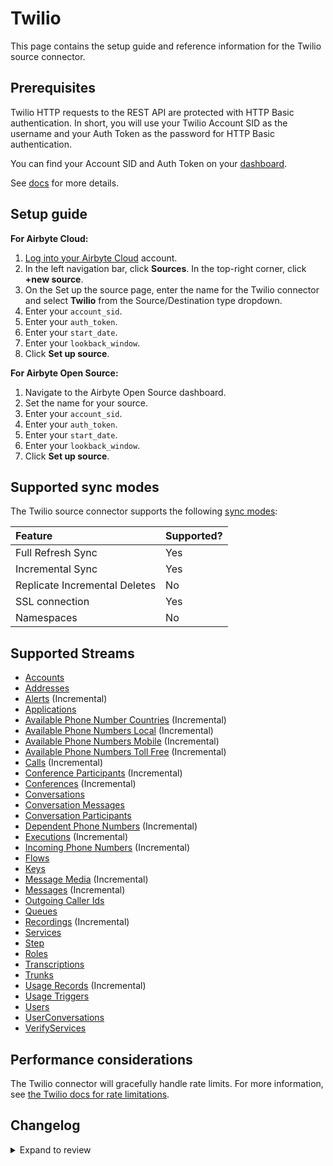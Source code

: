 # Twilio

This page contains the setup guide and reference information for the Twilio source connector.

## Prerequisites

Twilio HTTP requests to the REST API are protected with HTTP Basic authentication. In short, you will use your Twilio Account SID as the username and your Auth Token as the password for HTTP Basic authentication.

You can find your Account SID and Auth Token on your [dashboard](https://www.twilio.com/user/account).

See [docs](https://www.twilio.com/docs/iam/api) for more details.

## Setup guide

<!-- env:cloud -->

**For Airbyte Cloud:**

1. [Log into your Airbyte Cloud](https://cloud.airbyte.com/workspaces) account.
2. In the left navigation bar, click **Sources**. In the top-right corner, click **+new source**.
3. On the Set up the source page, enter the name for the Twilio connector and select **Twilio** from the Source/Destination type dropdown.
4. Enter your `account_sid`.
5. Enter your `auth_token`.
6. Enter your `start_date`.
7. Enter your `lookback_window`.
8. Click **Set up source**.
<!-- /env:cloud -->

<!-- env:oss -->

**For Airbyte Open Source:**

1. Navigate to the Airbyte Open Source dashboard.
2. Set the name for your source.
3. Enter your `account_sid`.
4. Enter your `auth_token`.
5. Enter your `start_date`.
6. Enter your `lookback_window`.
7. Click **Set up source**.
<!-- /env:oss -->

## Supported sync modes

The Twilio source connector supports the following [sync modes](https://docs.airbyte.com/cloud/core-concepts#connection-sync-modes):

| Feature                       | Supported? |
| :---------------------------- | :--------- |
| Full Refresh Sync             | Yes        |
| Incremental Sync              | Yes        |
| Replicate Incremental Deletes | No         |
| SSL connection                | Yes        |
| Namespaces                    | No         |

## Supported Streams

- [Accounts](https://www.twilio.com/docs/usage/api/account#read-multiple-account-resources)
- [Addresses](https://www.twilio.com/docs/usage/api/address#read-multiple-address-resources)
- [Alerts](https://www.twilio.com/docs/usage/monitor-alert#read-multiple-alert-resources) \(Incremental\)
- [Applications](https://www.twilio.com/docs/usage/api/applications#read-multiple-application-resources)
- [Available Phone Number Countries](https://www.twilio.com/docs/phone-numbers/api/availablephonenumber-resource#read-a-list-of-countries) \(Incremental\)
- [Available Phone Numbers Local](https://www.twilio.com/docs/phone-numbers/api/availablephonenumberlocal-resource#read-multiple-availablephonenumberlocal-resources) \(Incremental\)
- [Available Phone Numbers Mobile](https://www.twilio.com/docs/phone-numbers/api/availablephonenumber-mobile-resource#read-multiple-availablephonenumbermobile-resources) \(Incremental\)
- [Available Phone Numbers Toll Free](https://www.twilio.com/docs/phone-numbers/api/availablephonenumber-tollfree-resource#read-multiple-availablephonenumbertollfree-resources) \(Incremental\)
- [Calls](https://www.twilio.com/docs/voice/api/call-resource#create-a-call-resource) \(Incremental\)
- [Conference Participants](https://www.twilio.com/docs/voice/api/conference-participant-resource#read-multiple-participant-resources) \(Incremental\)
- [Conferences](https://www.twilio.com/docs/voice/api/conference-resource#read-multiple-conference-resources) \(Incremental\)
- [Conversations](https://www.twilio.com/docs/conversations/api/conversation-resource#read-multiple-conversation-resources)
- [Conversation Messages](https://www.twilio.com/docs/conversations/api/conversation-message-resource#list-all-conversation-messages)
- [Conversation Participants](https://www.twilio.com/docs/conversations/api/conversation-participant-resource)
- [Dependent Phone Numbers](https://www.twilio.com/docs/usage/api/address?code-sample=code-list-dependent-pns-subresources&code-language=curl&code-sdk-version=json#instance-subresources) \(Incremental\)
- [Executions](https://www.twilio.com/docs/phone-numbers/api/incomingphonenumber-resource#read-multiple-incomingphonenumber-resources) \(Incremental\)
- [Incoming Phone Numbers](https://www.twilio.com/docs/phone-numbers/api/incomingphonenumber-resource#read-multiple-incomingphonenumber-resources) \(Incremental\)
- [Flows](https://www.twilio.com/docs/studio/rest-api/flow#read-a-list-of-flows)
- [Keys](https://www.twilio.com/docs/usage/api/keys#read-a-key-resource)
- [Message Media](https://www.twilio.com/docs/sms/api/media-resource#read-multiple-media-resources) \(Incremental\)
- [Messages](https://www.twilio.com/docs/sms/api/message-resource#read-multiple-message-resources) \(Incremental\)
- [Outgoing Caller Ids](https://www.twilio.com/docs/voice/api/outgoing-caller-ids#outgoingcallerids-list-resource)
- [Queues](https://www.twilio.com/docs/voice/api/queue-resource#read-multiple-queue-resources)
- [Recordings](https://www.twilio.com/docs/voice/api/recording#read-multiple-recording-resources) \(Incremental\)
- [Services](https://www.twilio.com/docs/chat/rest/service-resource#read-multiple-service-resources)
- [Step](https://www.twilio.com/docs/studio/rest-api/v2/step#read-a-list-of-step-resources)
- [Roles](https://www.twilio.com/docs/chat/rest/role-resource#read-multiple-role-resources)
- [Transcriptions](https://www.twilio.com/docs/voice/api/recording-transcription?code-sample=code-read-list-all-transcriptions&code-language=curl&code-sdk-version=json#read-multiple-transcription-resources)
- [Trunks](https://www.twilio.com/docs/sip-trunking/api/trunk-resource#trunk-properties)
- [Usage Records](https://www.twilio.com/docs/usage/api/usage-record#read-multiple-usagerecord-resources) \(Incremental\)
- [Usage Triggers](https://www.twilio.com/docs/usage/api/usage-trigger#read-multiple-usagetrigger-resources)
- [Users](https://www.twilio.com/docs/conversations/api/user-resource)
- [UserConversations](https://www.twilio.com/docs/conversations/api/user-conversation-resource#list-all-of-a-users-conversations)
- [VerifyServices](https://www.twilio.com/docs/verify/api/service#maincontent)

## Performance considerations

The Twilio connector will gracefully handle rate limits.
For more information, see [the Twilio docs for rate limitations](https://support.twilio.com/hc/en-us/articles/360044308153-Twilio-API-response-Error-429-Too-Many-Requests-).

## Changelog

<details>
  <summary>Expand to review</summary>

| Version | Date       | Pull Request                                             | Subject                                                                                                 |
| :------ | :--------- | :------------------------------------------------------- | :------------------------------------------------------------------------------------------------------ |
| 0.11.6 | 2024-06-22 | [40030](https://github.com/airbytehq/airbyte/pull/40030) | Update dependencies |
| 0.11.5 | 2024-06-06 | [39252](https://github.com/airbytehq/airbyte/pull/39252) | [autopull] Upgrade base image to v1.2.2 |
| 0.11.4  | 2024-05-22 | [38559](https://github.com/airbytehq/airbyte/pull/38564) | Migrate authenticator to `requests_native_auth` package                                                 |
| 0.11.3  | 2024-05-20 | [38262](https://github.com/airbytehq/airbyte/pull/38262) | Replace AirbyteLogger with logging.Logger |
| 0.11.2  | 2024-04-19 | [36666](https://github.com/airbytehq/airbyte/pull/36666) | Updating to 0.80.0 CDK |
| 0.11.1  | 2024-04-12 | [36666](https://github.com/airbytehq/airbyte/pull/36666) | Schema descriptions |
| 0.11.0  | 2024-03-19 | [36267](https://github.com/airbytehq/airbyte/pull/36267) | Pin airbyte-cdk version to `^0` |
| 0.10.2  | 2024-02-12 | [35153](https://github.com/airbytehq/airbyte/pull/35153) | Manage dependencies with Poetry |
| 0.10.1  | 2023-11-21 | [32718](https://github.com/airbytehq/airbyte/pull/32718) | Base image migration: remove Dockerfile and use the python-connector-base image |
| 0.10.0  | 2023-07-28 | [27323](https://github.com/airbytehq/airbyte/pull/27323) | Add new stream `Step` |
| 0.9.0   | 2023-06-27 | [27221](https://github.com/airbytehq/airbyte/pull/27221) | Add new stream `UserConversations` with parent `Users` |
| 0.8.1   | 2023-07-12 | [28216](https://github.com/airbytehq/airbyte/pull/28216) | Add property `channel_metadata` to `ConversationMessages` schema |
| 0.8.0   | 2023-06-11 | [27231](https://github.com/airbytehq/airbyte/pull/27231) | Add new stream `VerifyServices` |
| 0.7.0   | 2023-05-03 | [25781](https://github.com/airbytehq/airbyte/pull/25781) | Add new stream `Trunks` |
| 0.6.0   | 2023-05-03 | [25783](https://github.com/airbytehq/airbyte/pull/25783) | Add new stream `Roles` with parent `Services` |
| 0.5.0   | 2023-03-21 | [23995](https://github.com/airbytehq/airbyte/pull/23995) | Add new stream `Conversation Participants` |
| 0.4.0   | 2023-03-18 | [23995](https://github.com/airbytehq/airbyte/pull/23995) | Add new stream `Conversation Messages` |
| 0.3.0   | 2023-03-18 | [22874](https://github.com/airbytehq/airbyte/pull/22874) | Add new stream `Executions` with parent `Flows` |
| 0.2.0   | 2023-03-16 | [24114](https://github.com/airbytehq/airbyte/pull/24114) | Add `Conversations` stream |
| 0.1.16  | 2023-02-10 | [22825](https://github.com/airbytehq/airbyte/pull/22825) | Specified date formatting in specification |
| 0.1.15  | 2023-01-27 | [22025](https://github.com/airbytehq/airbyte/pull/22025) | Set `AvailabilityStrategy` for streams explicitly to `None` |
| 0.1.14  | 2022-11-16 | [19479](https://github.com/airbytehq/airbyte/pull/19479) | Fix date range slicing |
| 0.1.13  | 2022-10-25 | [18423](https://github.com/airbytehq/airbyte/pull/18423) | Implement datetime slicing for streams supporting incremental syncs |
| 0.1.11  | 2022-09-30 | [17478](https://github.com/airbytehq/airbyte/pull/17478) | Add lookback_window parameters |
| 0.1.10  | 2022-09-29 | [17410](https://github.com/airbytehq/airbyte/pull/17410) | Migrate to per-stream states |
| 0.1.9   | 2022-09-26 | [17134](https://github.com/airbytehq/airbyte/pull/17134) | Add test data for Message Media and Conferences |
| 0.1.8   | 2022-08-29 | [16110](https://github.com/airbytehq/airbyte/pull/16110) | Add state checkpoint interval |
| 0.1.7   | 2022-08-26 | [15972](https://github.com/airbytehq/airbyte/pull/15972) | Shift start date for stream if it exceeds 400 days |
| 0.1.6   | 2022-06-22 | [14000](https://github.com/airbytehq/airbyte/pull/14000) | Update Records stream schema and align tests with connectors' best practices |
| 0.1.5   | 2022-06-22 | [13896](https://github.com/airbytehq/airbyte/pull/13896) | Add lookback window parameters to fetch messages with a rolling window and catch status updates |
| 0.1.4   | 2022-04-22 | [12157](https://github.com/airbytehq/airbyte/pull/12157) | Use Retry-After header for backoff |
| 0.1.3   | 2022-04-20 | [12183](https://github.com/airbytehq/airbyte/pull/12183) | Add new subresource on the call stream + declare a valid primary key for conference_participants stream |
| 0.1.2   | 2021-12-23 | [9092](https://github.com/airbytehq/airbyte/pull/9092) | Correct specification doc URL |
| 0.1.1   | 2021-10-18 | [7034](https://github.com/airbytehq/airbyte/pull/7034) | Update schemas and transform data types according to the API schema |
| 0.1.0   | 2021-07-02 | [4070](https://github.com/airbytehq/airbyte/pull/4070) | Native Twilio connector implemented |

</details>
